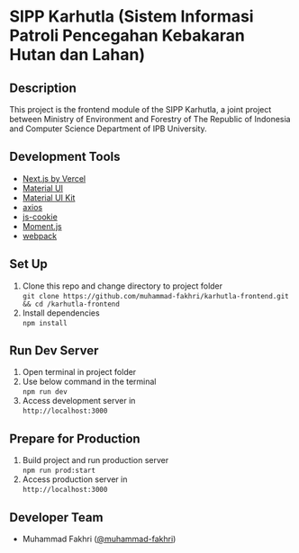 # SIPP Karhutla (Sistem Informasi Patroli Pencegahan Kebakaran Hutan dan Lahan)

## Description

This project is the frontend module of the SIPP Karhutla, a joint project between Ministry of Environment and Forestry of The Republic of Indonesia and Computer Science Department of IPB University.

## Development Tools

-   [Next.js by Vercel](https://nextjs.org)
-   [Material UI](https://material-ui.com)
-   [Material UI Kit](https://www.creative-tim.com/product/nextjs-material-kit)
-   [axios](https://github.com/axios/axios)
-   [js-cookie](https://github.com/js-cookie/js-cookie)
-   [Moment.js](https://momentjs.com)
-   [webpack](https://webpack.js.org)

## Set Up

1. Clone this repo and change directory to project folder  
   `git clone https://github.com/muhammad-fakhri/karhutla-frontend.git && cd /karhutla-frontend`
2. Install dependencies  
   `npm install`

## Run Dev Server

1. Open terminal in project folder
2. Use below command in the terminal  
   `npm run dev`
3. Access development server in  
   `http://localhost:3000`

## Prepare for Production

1. Build project and run production server  
   `npm run prod:start`
3. Access production server in  
   `http://localhost:3000`

## Developer Team

-   Muhammad Fakhri ([@muhammad-fakhri](https://github.com/muhammad-fakhri))
